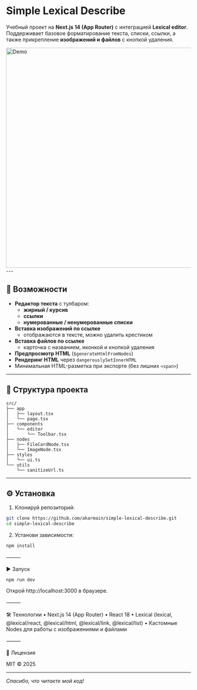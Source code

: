 # Simple Lexical Describe

Учебный проект на **Next.js 14 (App Router)** с интеграцией **Lexical editor**.
Поддерживает базовое форматирование текста, списки, ссылки, а также прикрепление **изображений и файлов** с кнопкой удаления.

<img src="http://s3.akarmain.ru/S/delllasd.gif" alt="Demo" width="600">
---

## 🚀 Возможности

- **Редактор текста** с тулбаром:
  - **жирный / курсив**
  - **ссылки**
  - **нумерованные / ненумерованные списки**
- **Вставка изображений по ссылке**
  - отображаются в тексте, можно удалить крестиком
- **Вставка файлов по ссылке**
  - карточка с названием, иконкой и кнопкой удаления
- **Предпросмотр HTML** (`$generateHtmlFromNodes`)
- **Рендеринг HTML** через `dangerouslySetInnerHTML`
- Минимальная HTML-разметка при экспорте (без лишних `<span>`)

---

## 📂 Структура проекта
```
src/
├── app
│   ├── layout.tsx
│   └── page.tsx
├── components
│   └── editor
│       └── Toolbar.tsx
├── nodes
│   ├── FileCardNode.tsx
│   └── ImageNode.tsx
├── styles
│   └── ui.ts
└── utils
    └── sanitizeUrl.ts
```
---

## ⚙️ Установка

1. Клонируй репозиторий:

```bash
git clone https://github.com/akarmain/simple-lexical-describe.git
cd simple-lexical-describe
```
2.	Установи зависимости:

```bash
npm install
```

⸻

▶️ Запуск

`npm run dev`

Открой http://localhost:3000 в браузере.

⸻

🛠 Технологии
	•	Next.js 14 (App Router)
	•	React 18
	•	Lexical (lexical, @lexical/react, @lexical/html, @lexical/link, @lexical/list)
	•	Кастомные Nodes для работы с изображениями и файлами

⸻

🔑 Лицензия

MIT © 2025

___
_Спасибо, что читаете мой код!_
